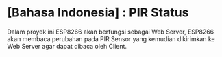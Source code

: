 # [Bahasa Indonesia] : PIR Status
Dalam proyek ini ESP8266 akan berfungsi sebagai Web Server, ESP8266 akan membaca perubahan pada PIR Sensor yang kemudian dikirimkan 
ke Web Server agar dapat dibaca oleh Client.

